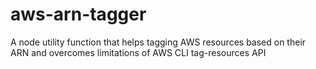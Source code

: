 # aws-arn-tagger
A node utility function that helps tagging AWS resources based on their ARN and overcomes limitations of AWS CLI tag-resources API
